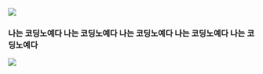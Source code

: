 <img src="https://capsule-render.vercel.app/api?type=waving&color=auto&height=300&section=header&text=몰?루&fontSize=90" />

### 나는 코딩노예다  나는 코딩노예다  나는 코딩노예다  나는 코딩노예다  나는 코딩노예다
<img src="https://img.shields.io/badge/Bootstrap-7952B3?style=flat&logo=Bootstrap&logoColor=white"/>

<!--
**Nepttt/Nepttt** is a ✨ _special_ ✨ repository because its `README.md` (this file) appears on your GitHub profile.

Here are some ideas to get you started:

- 🔭 I’m currently working on ...
- 🌱 I’m currently learning ...
- 👯 I’m looking to collaborate on ...
- 🤔 I’m looking for help with ...
- 💬 Ask me about ...
- 📫 How to reach me: ...
- 😄 Pronouns: ...
- ⚡ Fun fact: ...
-->

